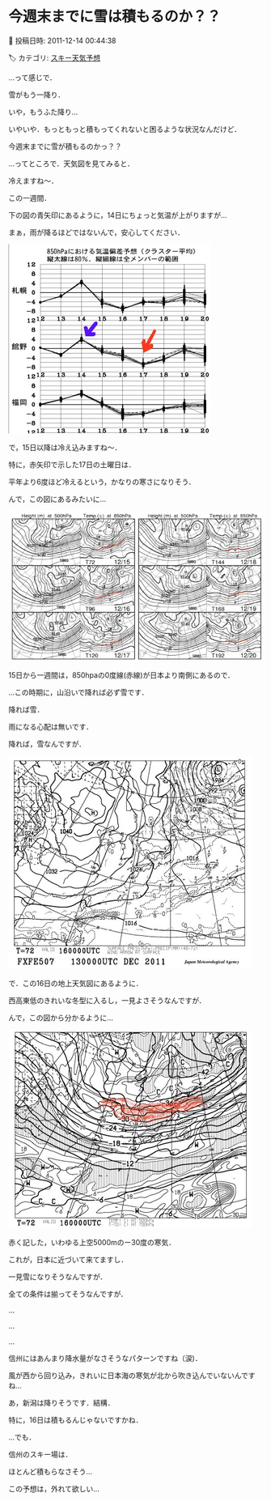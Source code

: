 # 今週末までに雪は積もるのか？？

📅 投稿日時: 2011-12-14 00:44:38

🏷️ カテゴリ: [スキー天気予想](c6554f5c3c106093b511a8daae23757e8.md)

…って感じで．


雪がもう一降り．


いや，もうふた降り…


いやいや．もっともっと積もってくれないと困るような状況なんだけど．





今週末までに雪が積もるのかっ？？





…ってところで．天気図を見てみると．





冷えますね～．


この一週間．





下の図の青矢印にあるように，14日にちょっと気温が上がりますが…


まぁ，雨が降るほどではないんで，安心してください．




![fac709bbc27bfe5fce7f2701bcfa404f.jpg](images/fac709bbc27bfe5fce7f2701bcfa404f.jpg)




で，15日以降は冷え込みますね～．


特に，赤矢印で示した17日の土曜日は．


平年より6度ほど冷えるという，かなりの寒さになりそう．





んで，この図にあるみたいに…




![8b41a72be3dca571ada5231feb6c9f35.jpg](images/8b41a72be3dca571ada5231feb6c9f35.jpg)




15日から一週間は，850hpaの0度線(赤線)が日本より南側にあるので．


…この時期に，山沿いで降れば必ず雪です．


降れば雪．


雨になる心配は無いです．





降れば，雪なんですが．







![bf386f56d6b5b187520d04123fdefd43.jpg](images/bf386f56d6b5b187520d04123fdefd43.jpg)




で．この16日の地上天気図にあるように．


西高東低のきれいな冬型に入るし，一見よさそうなんですが．





んで，この図から分かるように…




![0df05772eb241ff4c84b496bafa7b54d.jpg](images/0df05772eb241ff4c84b496bafa7b54d.jpg)




赤く記した，いわゆる上空5000mのー30度の寒気．


これが，日本に近づいて来てますし．


一見雪になりそうなんですが．


全ての条件は揃ってそうなんですが．





…


…


…


信州にはあんまり降水量がなさそうなパターンですね（涙)．


風が西から回り込み，きれいに日本海の寒気が北から吹き込んでいないんですね…





あ，新潟は降りそうです．結構．


特に，16日は積もるんじゃないですかね．





…でも．


信州のスキー場は．


ほとんど積もらなさそう…





この予想は，外れて欲しい…

